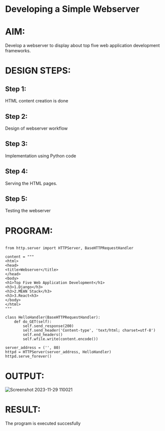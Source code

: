 # Developing a Simple Webserver

# AIM:

Develop a webserver to display about top five web application development frameworks.

# DESIGN STEPS:

## Step 1:

HTML content creation is done

## Step 2:

Design of webserver workflow

## Step 3:

Implementation using Python code

## Step 4:

Serving the HTML pages.

## Step 5:

Testing the webserver
# PROGRAM:
``````

from http.server import HTTPServer, BaseHTTPRequestHandler

content = """
<html>
<head>
<title>Webserver</title>
</head>
<body>
<h1>Top Five Web Application Development</h1>
<h3>1.Django</h3>
<h3>2.MEAN Stack</h3>
<h3>3.React<h3>
</body>
</html>
"""

class HelloHandler(BaseHTTPRequestHandler):
    def do_GET(self):
        self.send_response(200)
        self.send_header('Content-type', 'text/html; charset=utf-8')
        self.end_headers()
        self.wfile.write(content.encode())

server_address = ('', 80)
httpd = HTTPServer(server_address, HelloHandler)
httpd.serve_forever()

``````
# OUTPUT:
![Screenshot 2023-11-29 110021](https://github.com/SaiVishal1105/Web_server/assets/145742557/dca830c4-abc8-4b39-a65f-69a78f09c626)

# RESULT:

The program is executed succesfully
